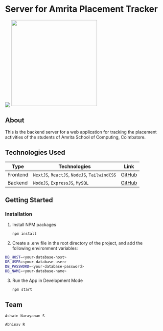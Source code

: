 # Server for Amrita Placement Tracker

<img align='center' src="https://img.shields.io/github/created-at/Ashrockzzz2003/placement_tracker_server"/>
<img src="https://github.com/Ashrockzzz2003/placement_tracker_web/blob/v2/public/logo.png?raw=true" style="width: 280px;" />

## About

This is the backend server for a web application for tracking the placement activities of the students of Amrita School of Computing, Coimbatore.

## Technologies Used

| Type | Technologies | Link |
| --- | --- | --- |
| Frontend | `NextJS`, `ReactJS`, `NodeJS`, `TailwindCSS` | [GitHub](https://github.com/Ashrockzzz2003/placement_tracker_web) |
| Backend | `NodeJS`, `ExpressJS`, `MySQL` | [GitHub](https://github.com/Ashrockzzz2003/placement_tracker_server) |

## Getting Started

### Installation

1. Install NPM packages
    ```sh
    npm install
    ```
2. Create a .env file in the root directory of the project, and add the following environment variables:
 ```sh
DB_HOST=<your-database-host>
DB_USER=<your-database-user>
DB_PASSWORD=<your-database-password>
DB_NAME=<your-database-name>
```

3. Run the App in Development Mode
    ```sh
    npm start
    ```

## Team

`Ashwin Narayanan S`

`Abhinav R`

